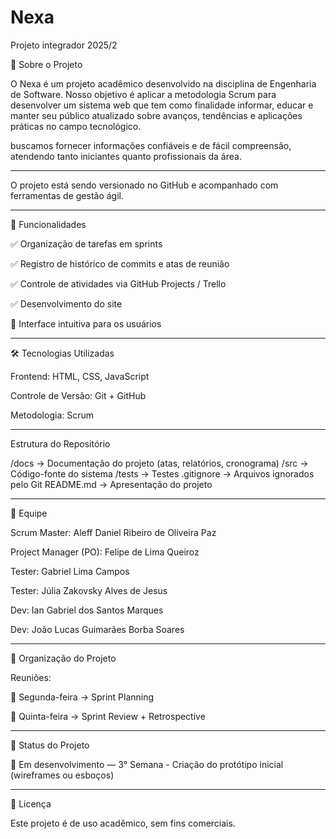 # Nexa
Projeto integrador 2025/2

📌 Sobre o Projeto

O Nexa é um projeto acadêmico desenvolvido na disciplina de Engenharia de Software. Nosso objetivo é aplicar a metodologia Scrum para desenvolver um sistema web que tem como finalidade informar, educar e manter seu público atualizado sobre avanços, tendências e aplicações práticas no campo tecnológico.

buscamos fornecer informações confiáveis e de fácil compreensão, atendendo tanto iniciantes quanto profissionais da área.
_________________________________________________________________________________________________________________________________________________________________
O projeto está sendo versionado no GitHub e acompanhado com ferramentas de gestão ágil.
_________________________________________________________________________________________________________________________________________________________________
🚀 Funcionalidades

✅ Organização de tarefas em sprints

✅ Registro de histórico de commits e atas de reunião

✅ Controle de atividades via GitHub Projects / Trello

✅ Desenvolvimento do site

🔄 Interface intuitiva para os usuários
_________________________________________________________________________________________________________________________________________________________________
🛠️ Tecnologias Utilizadas

Frontend: HTML, CSS, JavaScript

Controle de Versão: Git + GitHub

Metodologia: Scrum
_________________________________________________________________________________________________________________________________________________________________
Estrutura do Repositório

/docs → Documentação do projeto (atas, relatórios, cronograma) 
/src → Código-fonte do sistema 
/tests → Testes 
.gitignore → Arquivos ignorados pelo Git 
README.md → Apresentação do projeto
_________________________________________________________________________________________________________________________________________________________________
👥 Equipe

Scrum Master: Aleff Daniel Ribeiro de Oliveira Paz

Project Manager (PO): Felipe de Lima Queiroz

Tester: Gabriel Lima Campos

Tester: Júlia Zakovsky Alves de Jesus

Dev: Ian Gabriel dos Santos Marques

Dev: João Lucas Guimarães Borba Soares
_________________________________________________________________________________________________________________________________________________________________
📅 Organização do Projeto

Reuniões:

📌 Segunda-feira → Sprint Planning

📌 Quinta-feira → Sprint Review + Retrospective
_________________________________________________________________________________________________________________________________________________________________
🚧 Status do Projeto

🔨 Em desenvolvimento — 3° Semana - Criação do protótipo inicial (wireframes ou esboços)
_________________________________________________________________________________________________________________________________________________________________
📜 Licença

Este projeto é de uso acadêmico, sem fins comerciais.
